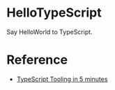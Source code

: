 # HelloTypeScript
Say HelloWorld to TypeScript.

# Reference
* [TypeScript Tooling in 5 minutes](https://www.typescriptlang.org/docs/handbook/typescript-tooling-in-5-minutes.html)
